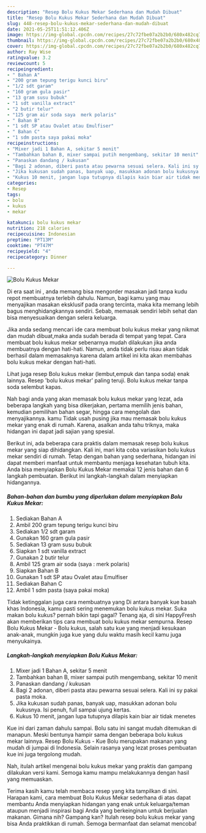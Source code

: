 ```yaml
---
description: "Resep Bolu Kukus Mekar Sederhana dan Mudah Dibuat"
title: "Resep Bolu Kukus Mekar Sederhana dan Mudah Dibuat"
slug: 448-resep-bolu-kukus-mekar-sederhana-dan-mudah-dibuat
date: 2021-05-25T11:51:12.406Z
image: https://img-global.cpcdn.com/recipes/27c72fbe07a2b2b0/680x482cq70/bolu-kukus-mekar-foto-resep-utama.jpg
thumbnail: https://img-global.cpcdn.com/recipes/27c72fbe07a2b2b0/680x482cq70/bolu-kukus-mekar-foto-resep-utama.jpg
cover: https://img-global.cpcdn.com/recipes/27c72fbe07a2b2b0/680x482cq70/bolu-kukus-mekar-foto-resep-utama.jpg
author: Ray Wise
ratingvalue: 3.2
reviewcount: 5
recipeingredient:
- " Bahan A"
- "200 gram tepung terigu kunci biru"
- "1/2 sdt garam"
- "160 gram gula pasir"
- "13 gram susu bubuk"
- "1 sdt vanilla extract"
- "2 butir telur"
- "125 gram air soda saya  merk polaris"
- " Bahan B"
- "1 sdt SP atau Ovalet atau Emulfiser"
- " Bahan C"
- "1 sdm pasta saya pakai moka"
recipeinstructions:
- "Mixer jadi 1 Bahan A, sekitar 5 menit"
- "Tambahkan bahan B, mixer sampai putih mengembang, sekitar 10 menit"
- "Panaskan dandang / kukusan"
- "Bagi 2 adonan, diberi pasta atau pewarna sesuai selera. Kali ini sy pakai pasta moka."
- "Jika kukusan sudah panas, banyak uap, masukkan adonan bolu kukusnya. Isi penuh, full sampai ujung kertas."
- "Kukus 10 menit, jangan lupa tutupnya dilapis kain biar air tidak menetes"
categories:
- Resep
tags:
- bolu
- kukus
- mekar

katakunci: bolu kukus mekar 
nutrition: 218 calories
recipecuisine: Indonesian
preptime: "PT13M"
cooktime: "PT47M"
recipeyield: "4"
recipecategory: Dinner

---
```



![Bolu Kukus Mekar](https://img-global.cpcdn.com/recipes/27c72fbe07a2b2b0/680x482cq70/bolu-kukus-mekar-foto-resep-utama.jpg)

Di era  saat ini , anda memang bisa mengorder masakan jadi tanpa kudu repot membuatnya terlebih dahulu. Namun, bagi kamu yang mau menyajikan masakan eksklusif pada orang tercinta, maka kita memang lebih bagus menghidangkannya sendiri. Sebab, memasak sendiri lebih sehat dan bisa menyesuaikan dengan selera keluarga.

Jika anda sedang mencari ide cara membuat bolu kukus mekar yang nikmat dan mudah dibuat,maka anda sudah berada di tempat yang tepat. Cara membuat bolu kukus mekar  sebenarnya mudah dilakukan jika anda membuatnya dengan hati-hati. Namun, anda tidak perlu risau akan tidak berhasil dalam memasaknya 
karena dalam artikel ini kita akan membahas bolu kukus mekar dengan hati-hati.  

Lihat juga resep Bolu kukus mekar (lembut,empuk dan tanpa soda) enak lainnya. Resep &#39;bolu kukus mekar&#39; paling teruji. Bolu kukus mekar tanpa soda selembut kapas.

Nah bagi anda yang akan memasak bolu kukus mekar yang lezat, ada beberapa langkah yang bisa dikerjakan, pertama memilih jenis bahan, kemudian pemilihan bahan segar, hingga cara mengolah dan menyajikannya. kamu Tidak usah pusing jika mau memasak bolu kukus mekar yang enak di rumah. Karena, asalkan anda  tahu triknya, maka hidangan ini dapat jadi sajian yang spesial.

Berikut ini, ada beberapa cara praktis  dalam memasak resep bolu kukus mekar yang siap dihidangkan. Kali ini, mari kita coba variasikan bolu kukus mekar sendiri di rumah. Tetap dengan bahan yang sederhana, hidangan ini dapat memberi manfaat untuk membantu menjaga kesehatan tubuh kita. Anda bisa menyiapkan Bolu Kukus Mekar memakai 12 jenis bahan dan 6 langkah pembuatan. Berikut ini langkah-langkah dalam menyiapkan hidangannya.

<!--inarticleads1-->

##### Bahan-bahan dan bumbu yang diperlukan dalam menyiapkan Bolu Kukus Mekar:

1. Sediakan  Bahan A
1. Ambil 200 gram tepung terigu kunci biru
1. Sediakan 1/2 sdt garam
1. Gunakan 160 gram gula pasir
1. Sediakan 13 gram susu bubuk
1. Siapkan 1 sdt vanilla extract
1. Gunakan 2 butir telur
1. Ambil 125 gram air soda (saya : merk polaris)
1. Siapkan  Bahan B
1. Gunakan 1 sdt SP atau Ovalet atau Emulfiser
1. Sediakan  Bahan C
1. Ambil 1 sdm pasta (saya pakai moka)


Tidak ketinggalan juga cara membuatnya yang Di antara banyak kue basah khas Indonesia, kamu pasti sering menemukan bolu kukus mekar. Suka makan bolu kukus? pernah bikin tapi gagal? Tenang aja, di sini HappyFresh akan memberikan tips cara membuat bolu kukus mekar sempurna. Resep Bolu Kukus Mekar - Bolu kukus, salah satu kue yang menjadi kesukaan anak-anak, mungkin juga kue yang dulu waktu masih kecil kamu juga menyukainya. 

<!--inarticleads2-->

##### Langkah-langkah menyiapkan Bolu Kukus Mekar:

1. Mixer jadi 1 Bahan A, sekitar 5 menit
1. Tambahkan bahan B, mixer sampai putih mengembang, sekitar 10 menit
1. Panaskan dandang / kukusan
1. Bagi 2 adonan, diberi pasta atau pewarna sesuai selera. Kali ini sy pakai pasta moka.
1. Jika kukusan sudah panas, banyak uap, masukkan adonan bolu kukusnya. Isi penuh, full sampai ujung kertas.
1. Kukus 10 menit, jangan lupa tutupnya dilapis kain biar air tidak menetes


Kue ini dari zaman dahulu sampai. Bolu satu ini sangat mudah ditemukan di manapun. Meski bentunya hampir sama dengan beberapa bolu kukus mekar lainnya. Resep Bolu Kukus - Kue Bolu merupakan makanan yang mudah di jumpai di Indonesia. Selain rasanya yang lezat proses pembuatan kue ini juga tergolong mudah. 

Nah, itulah artikel mengenai  bolu kukus mekar  yang praktis dan gampang dilakukan versi kami. Semoga kamu mampu melakukannya dengan hasil yang memuaskan. 

Terima kasih kamu telah membaca resep yang kita tampilkan di sini. Harapan kami, cara membuat  Bolu Kukus Mekar sederhana di atas dapat membantu Anda menyiapkan hidangan yang enak untuk keluarga/teman ataupun menjadi inspirasi bagi Anda yang berkeinginan untuk berjualan makanan. Gimana nih? Gampang kan? Itulah resep bolu kukus mekar yang bisa Anda praktikkan di rumah. Semoga bermanfaat dan selamat mencoba!

